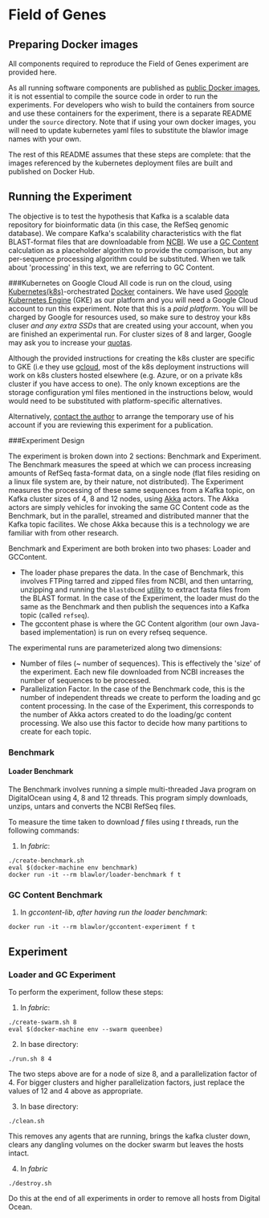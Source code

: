 Field of Genes
======

## Preparing Docker images
All components required to reproduce the Field of Genes experiment are provided here.

As all running software components are published as [public Docker images](https://hub.docker.com/r/blawlor/), it is not essential to compile the source code in order to run the experiments. For developers who wish to build the containers from source and use these containers for the experiment, there is a separate README under the ```source``` directory. Note that if using your own docker images, you will need to update kubernetes yaml files to substitute the blawlor image names with your own.

The rest of this README assumes that these steps are complete: that the images referenced by the kubernetes deployment files are built and published on Docker Hub.

## Running the Experiment

The objective is to test the hypothesis that Kafka is a scalable data repository for bioinformatic data (in this case, the RefSeq genomic database). We compare Kafka's scalability characteristics with the flat BLAST-format files that are downloadable from [NCBI](https://www.ncbi.nlm.nih.gov/refseq/). We use a [GC Content](https://en.wikipedia.org/wiki/GC-content) calculation as a placeholder algorithm to provide the comparison, but any per-sequence processing algorithm could be substituted. When we talk about 'processing' in this text, we are referring to GC Content.

###Kubernetes on Google Cloud
All code is run on the cloud, using [Kubernetes(k8s)](https://kubernetes.io/)-orchestrated [Docker](https://www.docker.com/) containers. We have used [Google Kubernetes Engine](https://cloud.google.com/kubernetes-engine/) (GKE) as our platform and you will need a Google Cloud account to run this experiment. Note that this is a *paid platform*. You will be charged by Google for resources used, so make sure to destroy your k8s cluser *and any extra SSDs* that are created using your account, when you are finished an experimental run. For cluster sizes of 8 and larger, Google may ask you to increase your [quotas](https://cloud.google.com/compute/quotas).

Although the provided instructions for creating the k8s cluster are specific to GKE (i.e they use [gcloud](https://cloud.google.com/sdk/gcloud/), most of the k8s deployment instructions will work on k8s clusters hosted elsewhere (e.g. Azure, or on a private k8s cluster if you have access to one). The only known exceptions are the storage configuration yml files mentioned in the instructions below, would would need to be substituted with platform-specific alternatives.

Alternatively, [contact the author](mailto:brendan.lawlor@gmail.com) to arrange the temporary use of his account if you are reviewing this experiment for a publication.

###Experiment Design

The experiment is broken down into 2 sections: Benchmark and Experiment. The Benchmark measures the speed at which we can process increasing amounts of RefSeq fasta-format data, on a single node (flat files residing on a linux file system are, by their nature, not distributed). The Experiment measures the processing of these same sequences from a Kafka topic, on Kafka cluster sizes of 4, 8 and 12 nodes, using [Akka](https://akka.io/) actors. The Akka actors are simply vehicles for invoking the same GC Content code as the Benchmark, but in the parallel, streamed and distributed manner that the Kafka topic facilites. We chose Akka because this is a technology we are familiar with from other research.

Benchmark and Experiment are both broken into two phases: Loader and GCContent. 

* The loader phase prepares the data. In the case of Benchmark, this involves FTPing tarred and zipped files from NCBI, and then untarring, unzipping and running the ```blastdbcmd``` [utility](https://www.ncbi.nlm.nih.gov/books/NBK279689/) to extract fasta files from the BLAST format. In the case of the Experiment, the loader must do the same as the Benchmark and then publish the sequences into a Kafka topic (called ```refseq```).
* The gccontent phase is where the GC Content algorithm (our own Java-based implementation) is run on every refseq sequence.

The experimental runs are parameterized along two dimensions:

* Number of files (~ number of sequences). This is effectively the 'size' of the experiment. Each new file downloaded from NCBI increases the number of sequences to be processed.
* Parallelization Factor. In the case of the Benchmark code, this is the number of independent threads we create to perform the loading and gc content processing. In the case of the Experiment, this corresponds to the number of Akka actors created to do the loading/gc content processing. We also use this factor to decide how many partitions to create for each topic.



### Benchmark

 
#### Loader Benchmark
The Benchmark involves running a simple
multi-threaded Java program on DigitalOcean using 4, 8 and 12 threads. This program
simply downloads, unzips, untars and converts the NCBI RefSeq files.

To measure the time taken to download _f_ files using _t_ threads, run the following commands:

1. In _fabric_:
```
./create-benchmark.sh
eval $(docker-machine env benchmark)
docker run -it --rm blawlor/loader-benchmark f t
``` 
### GC Content Benchmark

1. In _gccontent-lib_, _after having run the loader benchmark_:
```
docker run -it --rm blawlor/gccontent-experiment f t
```

## Experiment

### Loader and GC Experiment
To perform the experiment, follow these steps:
1. In _fabric_:
```
./create-swarm.sh 8
eval $(docker-machine env --swarm queenbee)
```
2. In base directory:
```
./run.sh 8 4
```
The two steps above are for a node of size 8, and a parallelization factor of 4.
For bigger clusters and higher parallelization factors, just replace the values of 12 and 4 above as appropriate.

3. In base directory:
```
./clean.sh
```
This removes any agents that are running, brings the kafka cluster down, clears any dangling volumes on the docker swarm but leaves the hosts intact. 

4. In _fabric_
```
./destroy.sh
```

Do this at the end of all experiments in order to remove all hosts from Digital Ocean.
